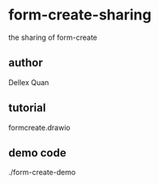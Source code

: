 # form-create-sharing
the sharing of form-create
## author
Dellex Quan
## tutorial
formcreate.drawio
## demo code
./form-create-demo
